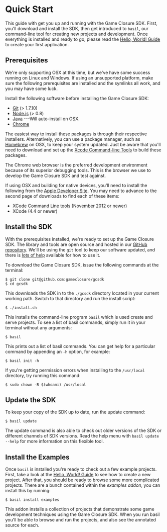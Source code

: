 # Quick Start

This guide with get you up and running with the Game Closure
SDK. First, you'll download and install the SDK, then get introduced
to `basil`, our command-line tool for creating new projects
and development. Once everything is installed and ready
to go, please read the [Hello, World! Guide](../guide/hello-world.html)
to create your first application.


## Prerequisites

We're only supporting OSX at this time, but we've have some
success running on Linux and Windows. If using an
unsupported platform, make sure the following prerequisites
are installed and the symlinks all work, and you may have
some luck.

Install the following software before installing the Game Closure SDK:

* [Git](http://git-scm.com) (> 1.7.10)
* [Node.js](http://nodejs.org) (> 0.8)
* [Java](http://www.oracle.com/technetwork/java/javase/downloads/index.html) ---Will auto-install on OSX.
* [Chrome](www.google.com/chrome)

The easiest way to install these packages is through their
respective installers. Alternatively, you can use a package
manager, such as [Homebrew](http://mxcl.github.com/homebrew/) 
on OSX, to keep your system updated. Just be aware that
you'll need to download and set up the [Xcode Command-line Tools](https://developer.apple.com/xcode/)
to build these packages.

The Chrome web browser is the preferred development
environment because of its superior debugging tools. This is
the browser we use to develop the Game Closure SDK and test against.

If using OSX and building for native devices, you'll need to install the following from the [Apple Developer Site](https://developer.apple.com/downloads/).  You may need to advance to the second page of downloads to find each of these items:

* XCode Command Line tools (November 2012 or newer)
* XCode (4.4 or newer)

## Install the SDK

With the prerequisites installed, we're ready to set up the
Game Closure SDK. The library and tools are open source and
hosted in our [GitHub repository](https://github.com/gameclosure/sdk).
We'll be using the `git` tool to keep our software updated,
and there is [lots of help](https://help.github.com)
available for how to use it.

To download the Game Closure SDK, issue the following
commands at the terminal:

~~~
$ git clone git@github.com:gameclosure/gcsdk
$ cd gcsdk
~~~

This downloads the SDK in to the `./gcsdk` directory located
in your current working path. Switch to that directory and
run the install script:

~~~
$ ./install.sh
~~~

This installs the command-line program `basil` which is used
create and serve projects. To see a list of basil commands,
simply run it in your terminal without any arguments:

~~~
$ basil
~~~

This prints out a list of basil commands. You can get
help for a particular command  by appending an `-h` option,
for example:

~~~
$ basil init -h
~~~

If you're getting permission errors when installing to the
`/usr/local` directory, try running this command:

~~~
$ sudo chown -R $(whoami) /usr/local
~~~

## Update the SDK

To keep your copy of the SDK up to date, run the update command:

~~~
$ basil update
~~~

The update command is also able to check out older versions of the SDK or different channels of SDK versions.  Read the help menu with `basil update --help` for more information on this flexible tool.

## Install the Examples

Once `basil` is installed you're ready to check out a few
example projects. First, take a look at the [Hello, World! Guide](../guide/hello-world.html)
to see how to create a new project. After that, you should
be ready to browse some more complicated projects. There are
a bunch contained within the *examples addon*, you can
install this by running:

~~~
$ basil install examples
~~~

This addon installs a collection of projects that demonstrate
some game development techniques using the Game Closure
SDK. When you run basil you'll be able to browse and run the
projects, and also see the annotated source for each.
